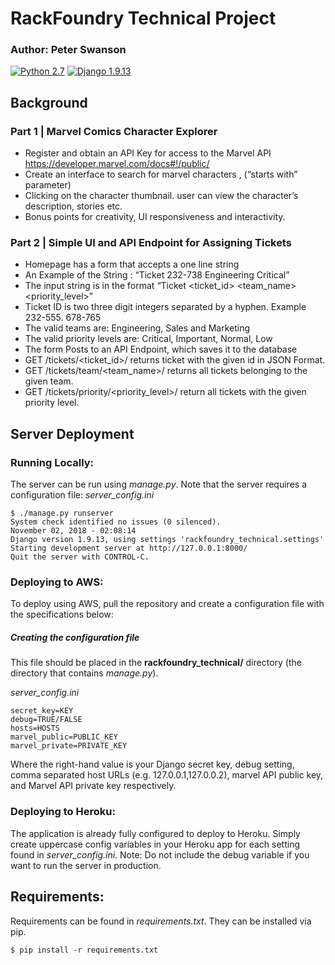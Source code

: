 # RackFoundry Technical Project
### Author: Peter Swanson
[![Python 2.7](https://img.shields.io/badge/Python-2.7-brightgreen.svg)](https://www.python.org/downloads/release/python-2714/)
[![Django 1.9.13](https://img.shields.io/badge/Django-1.9.13-brightgreen.svg)](https://pypi.org/project/Django/1.9.13/)

## Background
### Part 1 | Marvel Comics Character Explorer
- Register and obtain an API Key for access to the Marvel API https://developer.marvel.com/docs#!/public/
- Create an interface to search for marvel characters , (“starts with” parameter)
- Clicking on the character thumbnail. user can view the character’s description, stories etc.
- Bonus points for creativity, UI responsiveness and interactivity.

### Part 2 | Simple UI and API Endpoint for Assigning Tickets
- Homepage has a form that accepts a one line string
- An Example of the String : “Ticket 232-738 Engineering Critical”
- The input string is in the format “Ticket <ticket_id> <team_name> <priority_level>”
- Ticket ID is two three digit integers separated by a hyphen. Example 232-555. 678-765
- The valid teams are: Engineering, Sales and Marketing
- The valid priority levels are: Critical, Important, Normal, Low
- The form Posts to an API Endpoint, which saves it to the database
- GET /tickets/<ticket_id>/ returns ticket with the given id in JSON Format.
- GET /tickets/team/<team_name>/ returns all tickets belonging to the given team.
- GET /tickets/priority/<priority_level>/ return all tickets with the given priority level.

## Server Deployment
### Running Locally:

The server can be run using <i>manage.py</i>. Note that the server requires a configuration file: <i>server_config.ini</i>
 
 ```
$ ./manage.py runserver
System check identified no issues (0 silenced).
November 02, 2018 - 02:08:14
Django version 1.9.13, using settings 'rackfoundry_technical.settings'
Starting development server at http://127.0.0.1:8000/
Quit the server with CONTROL-C.
 ```

### Deploying to AWS:

To deploy using AWS, pull the repository and create a configuration file with the specifications below:

##### Creating the configuration file
This file should be placed in the <b>rackfoundry_technical/</b> directory (the directory that contains 
<i>manage.py</i>).

<i>server_config.ini</i>
```
secret_key=KEY
debug=TRUE/FALSE
hosts=HOSTS
marvel_public=PUBLIC_KEY
marvel_private=PRIVATE_KEY
```
Where the right-hand value is your Django secret key, debug setting, comma separated host URLs (e.g. 127.0.0.1,127.0.0.2),
 marvel API public key, and Marvel API private key respectively. 


### Deploying to Heroku:

The application is already fully configured to deploy to Heroku. Simply create uppercase config variables in your Heroku app 
for each setting found in <i>server_config.ini</i>. Note: Do not include the debug variable if you want to run the server
 in production.

## Requirements:
Requirements can be found in <i>requirements.txt</i>. They can be installed via pip.
```
$ pip install -r requirements.txt
```